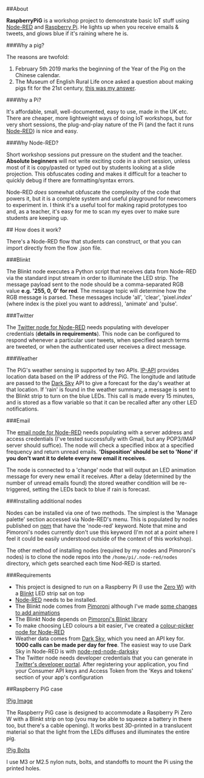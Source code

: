 ##About

**RaspberryPiG** is a workshop project to demonstrate basic IoT stuff using [Node-RED](https://nodered.org) and [Raspberry Pi](https://raspberrypi.org/). He lights up when you receive emails & tweets, and glows blue if it's raining where he is.


###Why a pig?

The reasons are twofold:
1. February 5th 2019 marks the beginning of the Year of the Pig on the Chinese calendar.
2.  The Museum of English Rural Life once asked a question about making pigs fit for the 21st century, [this was my answer](https://twitter.com/jamesmedd/status/1045214372501573632).

###Why a Pi?

It's affordable, small, well-documented, easy to use, made in the UK etc. There are cheaper, more lightweight ways of doing IoT workshops, but for very short sessions, the plug-and-play nature of the Pi (and the fact it runs [Node-RED](https://nodered.org)) is nice and easy.

###Why Node-RED?

Short workshop sessions put pressure on the student and the teacher. **Absolute beginners** will not write exciting code in a short session, unless most of it is copy/pasted or typed out by students looking at a slide projection. This obfuscates coding and makes it difficult for a teacher to quickly debug if there are formatting/syntax errors.

Node-RED *does* somewhat obfuscate the complexity of the code that powers it, but it is a complete system and useful playground for newcomers to experiment in. I think it's a useful tool for making rapid prototypes too and, as a teacher, it's easy for me to scan my eyes over to make sure students are keeping up.

## How does it work?

There's a Node-RED flow that students can construct, or that you can import directly from the flow .json file.

###Blinkt

The Blinkt node executes a Python script that receives data from Node-RED via the standard input stream in order to illuminate the LED strip. The message payload sent to the node should be a comma-separated RGB value **e.g. '255, 0, 0' for red**. The message topic will determine how the RGB message is parsed. These messages include 'all', 'clear', 'pixel.*index*' (where index is the pixel you want to address), 'animate' and 'pulse'.

###Twitter

The [Twitter node for Node-RED](https://www.npmjs.com/package/node-red-node-twitter) needs populating with developer credentials (**details in requirements**). This node can be configured to respond whenever a particular user tweets, when specified search terms are tweeted, or when the authenticated user receives a direct message.

###Weather

The PiG's weather sensing is supported by two APIs. [IP-API](http://ip-api.com) provides location data based on the IP address of the PiG. The longitude and latitude are passed to the [Dark Sky](http://darksky.net/) API to give a forecast for the day's weather at that location. If 'rain' is found in the weather summary, a message is sent to the Blinkt strip to turn on the blue LEDs. This call is made every 15 minutes, and is stored as a flow variable so that it can be recalled after any other LED notifications.

###Email

The [email node for Node-RED](https://flows.nodered.org/node/node-red-node-email) needs populating with a server address and access credentials (I've tested successfully with Gmail, but any POP3/IMAP server should suffice). The node will check a specified inbox at a specified frequency and return unread emails. **'Disposition' should be set to 'None' if you don't want it to delete every new email it receives**. 

The node is connected to a 'change' node that will output an LED animation message for every new email it receives. After a delay (determined by the number of unread emails found) the stored weather condition will be re-triggered, setting the LEDs back to blue if rain is forecast.

###Installing additional nodes

Nodes can be installed via one of two methods. The simplest is the 'Manage palette' section accessed via Node-RED's menu. This is populated by nodes published on [npm](https://www.npmjs.com/) that have the 'node-red' keyword. Note that mine and Pimoroni's nodes currently don't use this keyword (I'm not at a point where I feel it could be easily understood outside of the context of this workshop).

The other method of installing nodes (required by my nodes and Pimoroni's nodes) is to clone the node repos into the `/home/pi/.node-red/nodes` directory, which gets searched each time Nod-RED is started.

###Requirements

* This project is designed to run on a Raspberry Pi (I use the [Zero W](https://www.raspberrypi.org/products/raspberry-pi-zero-w/)) with a [Blinkt](https://shop.pimoroni.com/products/blinkt) LED strip sat on top
* [Node-RED](https://nodered.org) needs to be installed.
* The Blinkt node comes from [Pimoroni](https://github.com/pimoroni/node-red-nodes) although I've made [some changes to add animations](https://github.com/jrmedd/node-red-nodes)
* The Blinkt Node depends on [Pimoroni's Blinkt library](https://github.com/pimoroni/blinkt)
* To make choosing LED colours a bit easier, I've created a [colour-picker node for Node-RED](https://github.com/jrmedd/node-red-contrib-colour-picker)
* Weather data comes from [Dark Sky](https://darksky.net), which you need an API key for. **1000 calls can be made per day for free**. The easiest way to use Dark Sky in Node-RED is with [node-red-node-darksky](https://www.npmjs.com/package/node-red-node-darksky)
* The Twitter node needs developer credentials that you can generate in [Twitter's developer portal](https://developer.twitter.com). After registering your application, you find your Consumer API keys and Access Token from the 'Keys and tokens' section of your app's configuration

##Raspberry PiG case

[!Pig Image](https://github.com/jrmedd/RaspberryPiG/raw/master/RaspberryPiG.png)

The Raspberry PiG case is designed to accommodate a Raspberry Pi Zero W with a Blinkt strip on top (you may be able to squeeze a battery in there too, but there's a cable opening). It works best 3D-printed in a translucent material so that the light from the LEDs diffuses and illuminates the entire pig.

[!Pig Bolts](https://github.com/jrmedd/RaspberryPiG/raw/master/RaspberryPiG_bolts.png)

I use M3 or M2.5 nylon nuts, bolts, and standoffs to mount the Pi using the printed holes.

